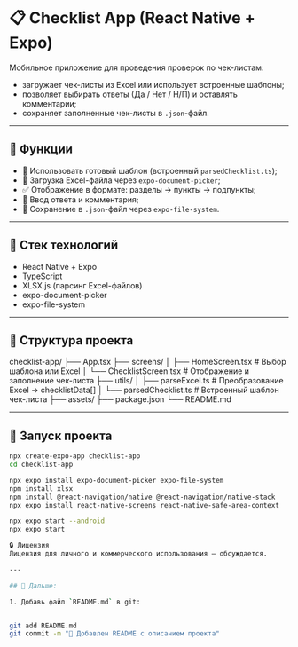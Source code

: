 # 📋 Checklist App (React Native + Expo)

Мобильное приложение для проведения проверок по чек-листам:
- загружает чек-листы из Excel или использует встроенные шаблоны;
- позволяет выбирать ответы (Да / Нет / Н/П) и оставлять комментарии;
- сохраняет заполненные чек-листы в `.json`-файл.

---

## 🚀 Функции

- 📄 Использовать готовый шаблон (встроенный `parsedChecklist.ts`);
- 📂 Загрузка Excel-файла через `expo-document-picker`;
- ✅ Отображение в формате: разделы → пункты → подпункты;
- 📝 Ввод ответа и комментария;
- 💾 Сохранение в `.json`-файл через `expo-file-system`.

---

## 🧱 Стек технологий

- React Native + Expo
- TypeScript
- XLSX.js (парсинг Excel-файлов)
- expo-document-picker
- expo-file-system

---




## 📂 Структура проекта
checklist-app/
├── App.tsx
├── screens/
│ ├── HomeScreen.tsx # Выбор шаблона или Excel
│ └── ChecklistScreen.tsx # Отображение и заполнение чек-листа
├── utils/
│ ├── parseExcel.ts # Преобразование Excel → checklistData[]
│ └── parsedChecklist.ts # Встроенный шаблон чек-листа
├── assets/
├── package.json
└── README.md


---

## 🧪 Запуск проекта

```bash
npx create-expo-app checklist-app
cd checklist-app

npx expo install expo-document-picker expo-file-system
npm install xlsx
npm install @react-navigation/native @react-navigation/native-stack
npx expo install react-native-screens react-native-safe-area-context

npx expo start --android
npx expo start 

🔒 Лицензия
Лицензия для личного и коммерческого использования — обсуждается.

---

## 🧭 Дальше:

1. Добавь файл `README.md` в git:


git add README.md
git commit -m "📝 Добавлен README с описанием проекта"